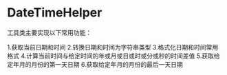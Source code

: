 # DateTimeHelper

工具类主要实现以下常用功能：

1.获取当前日期和时间
2.转换日期和时间为字符串类型
3.格式化日期和时间常用格式
4.计算当前时间与给定时间的年或月或日或时或分或秒的时间差值
5.获取给定年月的月份的第一天日期
6.获取给定年月的月份的最后一天日期
